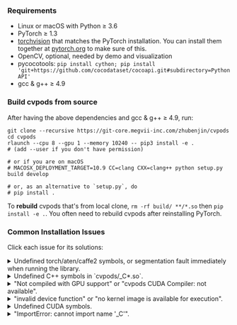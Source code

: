 
### Requirements
- Linux or macOS with Python ≥ 3.6
- PyTorch ≥ 1.3
- [torchvision](https://github.com/pytorch/vision/) that matches the PyTorch installation.
	You can install them together at [pytorch.org](https://pytorch.org) to make sure of this.
- OpenCV, optional, needed by demo and visualization
- pycocotools: `pip install cython; pip install 'git+https://github.com/cocodataset/cocoapi.git#subdirectory=PythonAPI'`
- gcc & g++ ≥ 4.9


### Build cvpods from source

After having the above dependencies and gcc & g++ ≥ 4.9, run:
```
git clone --recursive https://git-core.megvii-inc.com/zhubenjin/cvpods
cd cvpods
rlaunch --cpu 8 --gpu 1 --memory 10240 -- pip3 install -e .
# (add --user if you don't have permission)

# or if you are on macOS
# MACOSX_DEPLOYMENT_TARGET=10.9 CC=clang CXX=clang++ python setup.py build develop

# or, as an alternative to `setup.py`, do
# pip install .
```

To __rebuild__ cvpods that's from local clone, `rm -rf build/ **/*.so` then `pip install -e .`.
You often need to rebuild cvpods after reinstalling PyTorch.

### Common Installation Issues

Click each issue for its solutions:

<details>
<summary>
Undefined torch/aten/caffe2 symbols, or segmentation fault immediately when running the library.
</summary>

This can happen if cvpods or torchvision is not
compiled with the version of PyTorch you're running.

If you use a pre-built torchvision, uninstall torchvision & pytorch, and reinstall them
following [pytorch.org](http://pytorch.org).
If you manually build cvpods or torchvision, remove the files you built (`build/`, `**/*.so`)
and rebuild them.

If you cannot resolve the problem, please include the output of `gdb -ex "r" -ex "bt" -ex "quit" --args python -m cvpods.utils.collect_env`
in your issue.
</details>

<details>
<summary>
Undefined C++ symbols in `cvpods/_C*.so`.
</summary>
Usually it's because the library is compiled with a newer C++ compiler but run with an old C++ run time.
This can happen with old anaconda.

Try `conda update libgcc`. Then rebuild cvpods.
</details>

<details>
<summary>
"Not compiled with GPU support" or "cvpods CUDA Compiler: not available".
</summary>
CUDA is not found when building cvpods.
You should make sure
```
python -c 'import torch; from torch.utils.cpp_extension import CUDA_HOME; print(torch.cuda.is_available(), CUDA_HOME)'
```
print valid outputs at the time you build cvpods.
</details>

<details>
<summary>
"invalid device function" or "no kernel image is available for execution".
</summary>

Two possibilities:

* You build cvpods with one version of CUDA but run it with a different version.

To check whether it is the case,
  use `python -m cvpods.utils.collect_env` to find out inconsistent CUDA versions.
	In the output of this command, you should expect "cvpods CUDA Compiler", "CUDA_HOME", "PyTorch built with - CUDA"
	to contain cuda libraries of the same version.

	When they are inconsistent,
	you need to either install a different build of PyTorch (or build by yourself)
	to match your local CUDA installation, or install a different version of CUDA to match PyTorch.

* cvpods or PyTorch/torchvision is not built for the correct GPU architecture (compute compatibility).

	The GPU architecture for PyTorch/cvpods/torchvision is available in the "architecture flags" in
	`python -m cvpods.utils.collect_env`.

	The GPU architecture flags of cvpods/torchvision by default matches the GPU model detected
	during building. This means the compiled code may not work on a different GPU model.
	To overwrite the GPU architecture for cvpods/torchvision, use `TORCH_CUDA_ARCH_LIST` environment variable during building.

	For example, `export TORCH_CUDA_ARCH_LIST=6.0,7.0` makes it work for both P100s and V100s.
    Visit [developer.nvidia.com/cuda-gpus](https://developer.nvidia.com/cuda-gpus) to find out
	the correct compute compatibility number for your device.

</details>

<details>
<summary>
Undefined CUDA symbols.
</summary>

The version of NVCC you use to build cvpods or torchvision does
not match the version of CUDA you are running with.
This often happens when using anaconda's CUDA runtime.

Use `python -m cvpods.utils.collect_env` to find out inconsistent CUDA versions.
In the output of this command, you should expect "cvpods CUDA Compiler", "CUDA_HOME", "PyTorch built with - CUDA"
to contain cuda libraries of the same version.

When they are inconsistent,
you need to either install a different build of PyTorch (or build by yourself)
to match your local CUDA installation, or install a different version of CUDA to match PyTorch.
</details>


<details>
<summary>
"ImportError: cannot import name '_C'".
</summary>
Please build and install cvpods following the instructions above.
</details>
